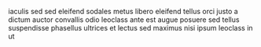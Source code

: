 iaculis sed sed eleifend sodales metus libero eleifend tellus orci justo a
dictum auctor convallis odio leoclass ante est augue posuere sed tellus
suspendisse phasellus ultrices et lectus sed maximus nisi ipsum leoclass in ut
